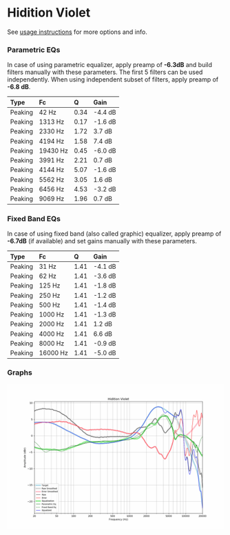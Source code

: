 # Hidition Violet
See [usage instructions](https://github.com/jaakkopasanen/AutoEq#usage) for more options and info.

### Parametric EQs
In case of using parametric equalizer, apply preamp of **-6.3dB** and build filters manually
with these parameters. The first 5 filters can be used independently.
When using independent subset of filters, apply preamp of **-6.8 dB**.

| Type    | Fc       |    Q | Gain    |
|:--------|:---------|:-----|:--------|
| Peaking | 42 Hz    | 0.34 | -4.4 dB |
| Peaking | 1313 Hz  | 0.17 | -1.6 dB |
| Peaking | 2330 Hz  | 1.72 | 3.7 dB  |
| Peaking | 4194 Hz  | 1.58 | 7.4 dB  |
| Peaking | 19430 Hz | 0.45 | -6.0 dB |
| Peaking | 3991 Hz  | 2.21 | 0.7 dB  |
| Peaking | 4144 Hz  | 5.07 | -1.6 dB |
| Peaking | 5562 Hz  | 3.05 | 1.6 dB  |
| Peaking | 6456 Hz  | 4.53 | -3.2 dB |
| Peaking | 9069 Hz  | 1.96 | 0.7 dB  |

### Fixed Band EQs
In case of using fixed band (also called graphic) equalizer, apply preamp of **-6.7dB**
(if available) and set gains manually with these parameters.

| Type    | Fc       |    Q | Gain    |
|:--------|:---------|:-----|:--------|
| Peaking | 31 Hz    | 1.41 | -4.1 dB |
| Peaking | 62 Hz    | 1.41 | -3.6 dB |
| Peaking | 125 Hz   | 1.41 | -1.8 dB |
| Peaking | 250 Hz   | 1.41 | -1.2 dB |
| Peaking | 500 Hz   | 1.41 | -1.4 dB |
| Peaking | 1000 Hz  | 1.41 | -1.3 dB |
| Peaking | 2000 Hz  | 1.41 | 1.2 dB  |
| Peaking | 4000 Hz  | 1.41 | 6.6 dB  |
| Peaking | 8000 Hz  | 1.41 | -0.9 dB |
| Peaking | 16000 Hz | 1.41 | -5.0 dB |

### Graphs
![](./Hidition%20Violet.png)